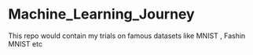 # Machine_Learning_Journey
This repo would contain my trials on famous datasets like MNIST , Fashin MNIST etc
